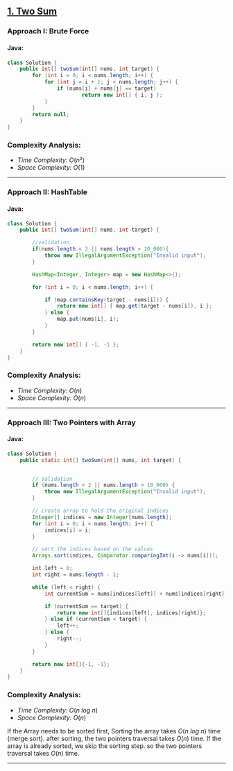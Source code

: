 ﻿## [1. Two Sum](https://leetcode.com/problems/two-sum/)

### Approach I: Brute Force

#### Java:
```java
class Solution {
    public int[] twoSum(int[] nums, int target) {
        for (int i = 0; i < nums.length; i++) {
            for (int j = i + 1; j < nums.length; j++) {
                if (nums[i] + nums[j] == target)
                        return new int[] { i, j };
            }
        }
        return null;
    }
}
```

[//]: # (#### Go:)

[//]: # (```go)

[//]: # (func solution&#40;&#41; {)

[//]: # ()
[//]: # (})

[//]: # (```)

### Complexity Analysis:

- *Time Complexity:* $O(n²)$
- *Space Complexity:* $O(1)$


---


### Approach II: HashTable

#### Java:
```java
class Solution {
    public int[] twoSum(int[] nums, int target) {

        //validation
        if(nums.length < 2 || nums.length > 10_000){
            throw new IllegalArgumentException("Invalid input");
        }

        HashMap<Integer, Integer> map = new HashMap<>();

        for (int i = 0; i < nums.length; i++) {

            if (map.containsKey(target - nums[i])) {
                return new int[] { map.get(target - nums[i]), i };
            } else {
                map.put(nums[i], i);
            }
        }

        return new int[] { -1, -1 };
    }
}
```

[//]: # (#### Go:)

[//]: # (```go)

[//]: # (func solution&#40;&#41; {)

[//]: # ()
[//]: # (})

[//]: # (```)

### Complexity Analysis:

- *Time Complexity:* $O(n)$
- *Space Complexity:* $O(n)$


---


### Approach III: Two Pointers with Array

#### Java:
```java
class Solution {
    public static int[] twoSum(int[] nums, int target) {


        // Validation
        if (nums.length < 2 || nums.length > 10_000) {
            throw new IllegalArgumentException("Invalid input");
        }

        // create array to hold the original indices
        Integer[] indices = new Integer[nums.length];
        for (int i = 0; i < nums.length; i++) {
            indices[i] = i;
        }

        // sort the indices based on the values
        Arrays.sort(indices, Comparator.comparingInt(i -> nums[i]));

        int left = 0;
        int right = nums.length - 1;

        while (left < right) {
            int currentSum = nums[indices[left]] + nums[indices[right]];

            if (currentSum == target) {
                return new int[]{indices[left], indices[right]};
            } else if (currentSum < target) {
                left++;
            } else {
                right--;
            }
        }

        return new int[]{-1, -1};
    }
}
```

[//]: # (#### Go:)

[//]: # (```go)

[//]: # (func solution&#40;&#41; {)

[//]: # ()
[//]: # (})

[//]: # (```)

### Complexity Analysis:

- *Time Complexity:* $O(n\ log\ n)$ 
- *Space Complexity:* $O(n)$

If the Array needs to be sorted first, Sorting the array takes $O(n\ log\ n)$ time (merge sort). after sorting, the two pointers traversal takes $O(n)$ time.
If the array is already sorted, we skip the sorting step. so the two pointers traversal takes $O(n)$ time.

---